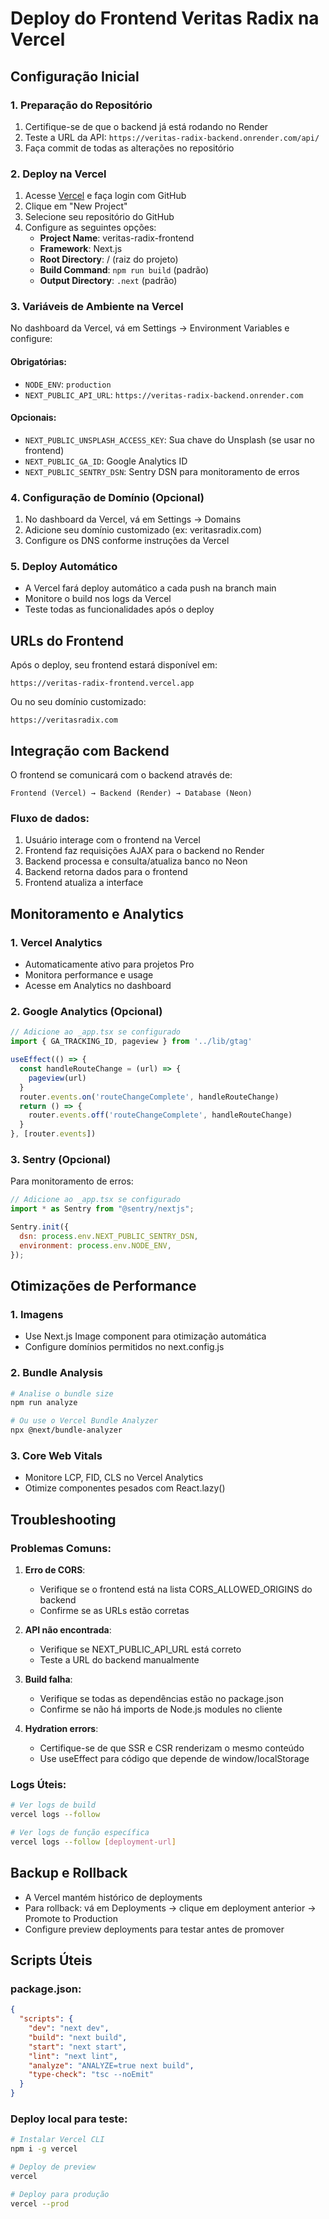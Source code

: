 # Deploy do Frontend Veritas Radix na Vercel

## Configuração Inicial

### 1. Preparação do Repositório
1. Certifique-se de que o backend já está rodando no Render
2. Teste a URL da API: `https://veritas-radix-backend.onrender.com/api/`
3. Faça commit de todas as alterações no repositório

### 2. Deploy na Vercel
1. Acesse [Vercel](https://vercel.com) e faça login com GitHub
2. Clique em "New Project"
3. Selecione seu repositório do GitHub
4. Configure as seguintes opções:
   - **Project Name**: veritas-radix-frontend
   - **Framework**: Next.js
   - **Root Directory**: / (raiz do projeto)
   - **Build Command**: `npm run build` (padrão)
   - **Output Directory**: `.next` (padrão)

### 3. Variáveis de Ambiente na Vercel
No dashboard da Vercel, vá em Settings → Environment Variables e configure:

#### Obrigatórias:
- `NODE_ENV`: `production`
- `NEXT_PUBLIC_API_URL`: `https://veritas-radix-backend.onrender.com`

#### Opcionais:
- `NEXT_PUBLIC_UNSPLASH_ACCESS_KEY`: Sua chave do Unsplash (se usar no frontend)
- `NEXT_PUBLIC_GA_ID`: Google Analytics ID
- `NEXT_PUBLIC_SENTRY_DSN`: Sentry DSN para monitoramento de erros

### 4. Configuração de Domínio (Opcional)
1. No dashboard da Vercel, vá em Settings → Domains
2. Adicione seu domínio customizado (ex: veritasradix.com)
3. Configure os DNS conforme instruções da Vercel

### 5. Deploy Automático
- A Vercel fará deploy automático a cada push na branch main
- Monitore o build nos logs da Vercel
- Teste todas as funcionalidades após o deploy

## URLs do Frontend
Após o deploy, seu frontend estará disponível em:
```
https://veritas-radix-frontend.vercel.app
```

Ou no seu domínio customizado:
```
https://veritasradix.com
```

## Integração com Backend
O frontend se comunicará com o backend através de:
```
Frontend (Vercel) → Backend (Render) → Database (Neon)
```

### Fluxo de dados:
1. Usuário interage com o frontend na Vercel
2. Frontend faz requisições AJAX para o backend no Render
3. Backend processa e consulta/atualiza banco no Neon
4. Backend retorna dados para o frontend
5. Frontend atualiza a interface

## Monitoramento e Analytics

### 1. Vercel Analytics
- Automaticamente ativo para projetos Pro
- Monitora performance e usage
- Acesse em Analytics no dashboard

### 2. Google Analytics (Opcional)
```javascript
// Adicione ao _app.tsx se configurado
import { GA_TRACKING_ID, pageview } from '../lib/gtag'

useEffect(() => {
  const handleRouteChange = (url) => {
    pageview(url)
  }
  router.events.on('routeChangeComplete', handleRouteChange)
  return () => {
    router.events.off('routeChangeComplete', handleRouteChange)
  }
}, [router.events])
```

### 3. Sentry (Opcional)
Para monitoramento de erros:
```javascript
// Adicione ao _app.tsx se configurado
import * as Sentry from "@sentry/nextjs";

Sentry.init({
  dsn: process.env.NEXT_PUBLIC_SENTRY_DSN,
  environment: process.env.NODE_ENV,
});
```

## Otimizações de Performance

### 1. Imagens
- Use Next.js Image component para otimização automática
- Configure domínios permitidos no next.config.js

### 2. Bundle Analysis
```bash
# Analise o bundle size
npm run analyze

# Ou use o Vercel Bundle Analyzer
npx @next/bundle-analyzer
```

### 3. Core Web Vitals
- Monitore LCP, FID, CLS no Vercel Analytics
- Otimize componentes pesados com React.lazy()

## Troubleshooting

### Problemas Comuns:

1. **Erro de CORS**:
   - Verifique se o frontend está na lista CORS_ALLOWED_ORIGINS do backend
   - Confirme se as URLs estão corretas

2. **API não encontrada**:
   - Verifique se NEXT_PUBLIC_API_URL está correto
   - Teste a URL do backend manualmente

3. **Build falha**:
   - Verifique se todas as dependências estão no package.json
   - Confirme se não há imports de Node.js modules no cliente

4. **Hydration errors**:
   - Certifique-se de que SSR e CSR renderizam o mesmo conteúdo
   - Use useEffect para código que depende de window/localStorage

### Logs Úteis:
```bash
# Ver logs de build
vercel logs --follow

# Ver logs de função específica
vercel logs --follow [deployment-url]
```

## Backup e Rollback
- A Vercel mantém histórico de deployments
- Para rollback: vá em Deployments → clique em deployment anterior → Promote to Production
- Configure preview deployments para testar antes de promover

## Scripts Úteis

### package.json:
```json
{
  "scripts": {
    "dev": "next dev",
    "build": "next build",
    "start": "next start",
    "lint": "next lint",
    "analyze": "ANALYZE=true next build",
    "type-check": "tsc --noEmit"
  }
}
```

### Deploy local para teste:
```bash
# Instalar Vercel CLI
npm i -g vercel

# Deploy de preview
vercel

# Deploy para produção
vercel --prod
```